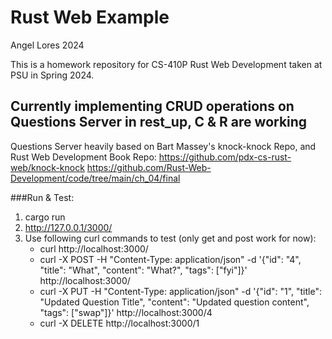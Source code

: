 # Rust Web Example
Angel Lores 2024

This is a homework repository for CS-410P Rust Web Development taken at PSU in Spring 2024.

## Currently implementing CRUD operations on Questions Server in rest_up, C & R are working
Questions Server heavily based on Bart Massey's knock-knock Repo, and Rust Web Development Book Repo:
https://github.com/pdx-cs-rust-web/knock-knock
https://github.com/Rust-Web-Development/code/tree/main/ch_04/final

###Run & Test:
1. cargo run
2. http://127.0.0.1/3000/
3. Use following curl commands to test (only get and post work for now):
    - curl http://localhost:3000/
    - curl -X POST -H "Content-Type: application/json" -d '{"id": "4", "title": "What", "content": "What?", "tags": ["fyi"]}' http://localhost:3000/
    - curl -X PUT -H "Content-Type: application/json" -d '{"id": "1", "title": "Updated Question Title", "content": "Updated question content", "tags": ["swap"]}' http://localhost:3000/4
    - curl -X DELETE http://localhost:3000/1